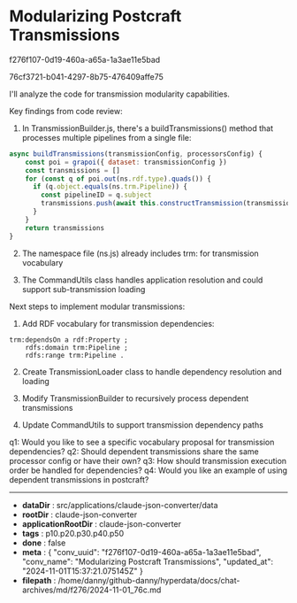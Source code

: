 # Modularizing Postcraft Transmissions

f276f107-0d19-460a-a65a-1a3ae11e5bad

76cf3721-b041-4297-8b75-476409affe75

 I'll analyze the code for transmission modularity capabilities.

Key findings from code review:

1. In TransmissionBuilder.js, there's a buildTransmissions() method that processes multiple pipelines from a single file:
```javascript
async buildTransmissions(transmissionConfig, processorsConfig) {
    const poi = grapoi({ dataset: transmissionConfig })
    const transmissions = []
    for (const q of poi.out(ns.rdf.type).quads()) {
      if (q.object.equals(ns.trm.Pipeline)) {
        const pipelineID = q.subject
        transmissions.push(await this.constructTransmission(transmissionConfig, pipelineID, processorsConfig))
      }
    }
    return transmissions
}
```

2. The namespace file (ns.js) already includes trm: for transmission vocabulary

3. The CommandUtils class handles application resolution and could support sub-transmission loading

Next steps to implement modular transmissions:

1. Add RDF vocabulary for transmission dependencies:
```turtle
trm:dependsOn a rdf:Property ;
    rdfs:domain trm:Pipeline ;
    rdfs:range trm:Pipeline .
```

2. Create TransmissionLoader class to handle dependency resolution and loading

3. Modify TransmissionBuilder to recursively process dependent transmissions

4. Update CommandUtils to support transmission dependency paths

q1: Would you like to see a specific vocabulary proposal for transmission dependencies?
q2: Should dependent transmissions share the same processor config or have their own?
q3: How should transmission execution order be handled for dependencies?
q4: Would you like an example of using dependent transmissions in postcraft?

---

* **dataDir** : src/applications/claude-json-converter/data
* **rootDir** : claude-json-converter
* **applicationRootDir** : claude-json-converter
* **tags** : p10.p20.p30.p40.p50
* **done** : false
* **meta** : {
  "conv_uuid": "f276f107-0d19-460a-a65a-1a3ae11e5bad",
  "conv_name": "Modularizing Postcraft Transmissions",
  "updated_at": "2024-11-01T15:37:21.075145Z"
}
* **filepath** : /home/danny/github-danny/hyperdata/docs/chat-archives/md/f276/2024-11-01_76c.md